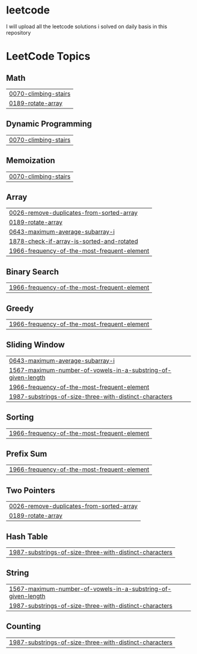 # leetcode
I will upload all the leetcode solutions i solved on daily basis in this repository

<!---LeetCode Topics Start-->
# LeetCode Topics
## Math
|  |
| ------- |
| [0070-climbing-stairs](https://github.com/Haswanthssch/leetcode/tree/master/0070-climbing-stairs) |
| [0189-rotate-array](https://github.com/Haswanthssch/leetcode/tree/master/0189-rotate-array) |
## Dynamic Programming
|  |
| ------- |
| [0070-climbing-stairs](https://github.com/Haswanthssch/leetcode/tree/master/0070-climbing-stairs) |
## Memoization
|  |
| ------- |
| [0070-climbing-stairs](https://github.com/Haswanthssch/leetcode/tree/master/0070-climbing-stairs) |
## Array
|  |
| ------- |
| [0026-remove-duplicates-from-sorted-array](https://github.com/Haswanthssch/leetcode/tree/master/0026-remove-duplicates-from-sorted-array) |
| [0189-rotate-array](https://github.com/Haswanthssch/leetcode/tree/master/0189-rotate-array) |
| [0643-maximum-average-subarray-i](https://github.com/Haswanthssch/leetcode/tree/master/0643-maximum-average-subarray-i) |
| [1878-check-if-array-is-sorted-and-rotated](https://github.com/Haswanthssch/leetcode/tree/master/1878-check-if-array-is-sorted-and-rotated) |
| [1966-frequency-of-the-most-frequent-element](https://github.com/Haswanthssch/leetcode/tree/master/1966-frequency-of-the-most-frequent-element) |
## Binary Search
|  |
| ------- |
| [1966-frequency-of-the-most-frequent-element](https://github.com/Haswanthssch/leetcode/tree/master/1966-frequency-of-the-most-frequent-element) |
## Greedy
|  |
| ------- |
| [1966-frequency-of-the-most-frequent-element](https://github.com/Haswanthssch/leetcode/tree/master/1966-frequency-of-the-most-frequent-element) |
## Sliding Window
|  |
| ------- |
| [0643-maximum-average-subarray-i](https://github.com/Haswanthssch/leetcode/tree/master/0643-maximum-average-subarray-i) |
| [1567-maximum-number-of-vowels-in-a-substring-of-given-length](https://github.com/Haswanthssch/leetcode/tree/master/1567-maximum-number-of-vowels-in-a-substring-of-given-length) |
| [1966-frequency-of-the-most-frequent-element](https://github.com/Haswanthssch/leetcode/tree/master/1966-frequency-of-the-most-frequent-element) |
| [1987-substrings-of-size-three-with-distinct-characters](https://github.com/Haswanthssch/leetcode/tree/master/1987-substrings-of-size-three-with-distinct-characters) |
## Sorting
|  |
| ------- |
| [1966-frequency-of-the-most-frequent-element](https://github.com/Haswanthssch/leetcode/tree/master/1966-frequency-of-the-most-frequent-element) |
## Prefix Sum
|  |
| ------- |
| [1966-frequency-of-the-most-frequent-element](https://github.com/Haswanthssch/leetcode/tree/master/1966-frequency-of-the-most-frequent-element) |
## Two Pointers
|  |
| ------- |
| [0026-remove-duplicates-from-sorted-array](https://github.com/Haswanthssch/leetcode/tree/master/0026-remove-duplicates-from-sorted-array) |
| [0189-rotate-array](https://github.com/Haswanthssch/leetcode/tree/master/0189-rotate-array) |
## Hash Table
|  |
| ------- |
| [1987-substrings-of-size-three-with-distinct-characters](https://github.com/Haswanthssch/leetcode/tree/master/1987-substrings-of-size-three-with-distinct-characters) |
## String
|  |
| ------- |
| [1567-maximum-number-of-vowels-in-a-substring-of-given-length](https://github.com/Haswanthssch/leetcode/tree/master/1567-maximum-number-of-vowels-in-a-substring-of-given-length) |
| [1987-substrings-of-size-three-with-distinct-characters](https://github.com/Haswanthssch/leetcode/tree/master/1987-substrings-of-size-three-with-distinct-characters) |
## Counting
|  |
| ------- |
| [1987-substrings-of-size-three-with-distinct-characters](https://github.com/Haswanthssch/leetcode/tree/master/1987-substrings-of-size-three-with-distinct-characters) |
<!---LeetCode Topics End-->

